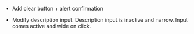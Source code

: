 - Add clear button + alert confirmation 

- Modify description input. Description input is inactive and narrow. Input comes active and wide on click.